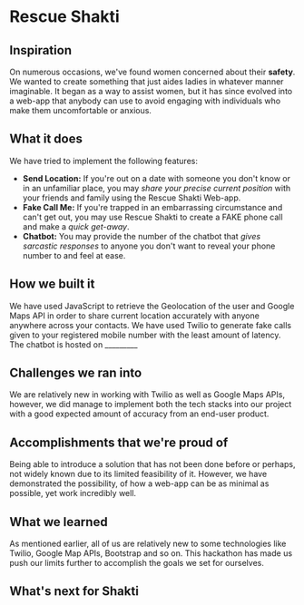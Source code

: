 # Rescue Shakti

## Inspiration
On numerous occasions, we've found women concerned about their **safety**. We wanted to create something that just aides ladies in whatever manner imaginable. It began as a way to assist women, but it has since evolved into a web-app that anybody can use to avoid engaging with individuals who make them uncomfortable or anxious.

## What it does
We have tried to implement the following features:
- **Send Location:** If you're out on a date with someone you don't know or in an unfamiliar place, you may _share your precise current position_ with your friends and family using the Rescue Shakti Web-app.
- **Fake Call Me:** If you're trapped in an embarrassing circumstance and can't get out, you may use Rescue Shakti to create a FAKE phone call and make a _quick get-away_.
- **Chatbot:** You may provide the number of the chatbot that _gives sarcastic responses_ to anyone you don't want to reveal your phone number to and feel at ease.

## How we built it
We have used JavaScript to retrieve the Geolocation of the user and Google Maps API in order to share current location accurately with anyone anywhere across your contacts.
We have used Twilio to generate fake calls given to your registered mobile number with the least amount of latency.
The chatbot is hosted on _________

## Challenges we ran into
We are relatively new in working with Twilio as well as Google Maps APIs, however, we did manage to implement both the tech stacks into our project with a good expected amount of accuracy from an end-user product.

## Accomplishments that we're proud of
Being able to introduce a solution that has not been done before or perhaps, not widely known due to its limited feasibility of it. However, we have demonstrated the possibility, of how a web-app can be as minimal as possible, yet work incredibly well.

## What we learned
As mentioned earlier, all of us are relatively new to some technologies like Twilio, Google Map APIs, Bootstrap and so on. This hackathon has made us push our limits further to accomplish the goals we set for ourselves.

## What's next for Shakti
